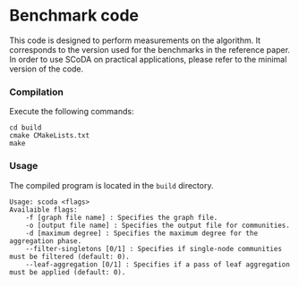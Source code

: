 # Benchmark code

This code is designed to perform measurements on the algorithm.
It corresponds to the version used for the benchmarks in the reference paper.
In order to use SCoDA on practical applications,
please refer to the minimal version of the code.

### Compilation

Execute the following commands:

    cd build
    cmake CMakeLists.txt
    make

### Usage

The compiled program is located in the `build` directory.

    Usage: scoda <flags>
    Availaible flags:
        -f [graph file name] : Specifies the graph file.
        -o [output file name] : Specifies the output file for communities.
        -d [maximum degree] : Specifies the maximum degree for the aggregation phase.
        --filter-singletons [0/1] : Specifies if single-node communities must be filtered (default: 0).
        --leaf-aggregation [0/1] : Specifies if a pass of leaf aggregation must be applied (default: 0).
